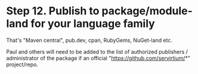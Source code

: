 # Step 12. Publish to package/module-land for your language family

That's "Maven central", pub.dev, cpan, RubyGems, NuGet-land etc.

Paul and others will need to be added to the list of authorized publishers / administrator of the package if an official "https://github.com/servirtium/*" project/repo.